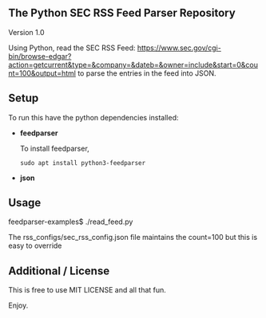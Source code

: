 The Python SEC RSS Feed Parser Repository
------
Version 1.0

Using Python, read the SEC RSS Feed: https://www.sec.gov/cgi-bin/browse-edgar?action=getcurrent&type=&company=&dateb=&owner=include&start=0&count=100&output=html to parse the entries in the feed into JSON.


Setup
------

To run this have the python dependencies installed:

 - **feedparser**
  
   To install feedparser,

    `sudo apt install python3-feedparser`

 - **json**

Usage
------

feedparser-examples$ ./read_feed.py

The rss_configs/sec_rss_config.json file maintains the count=100 but this is easy to override


Additional / License
------

This is free to use MIT LICENSE and all that fun.

Enjoy.







